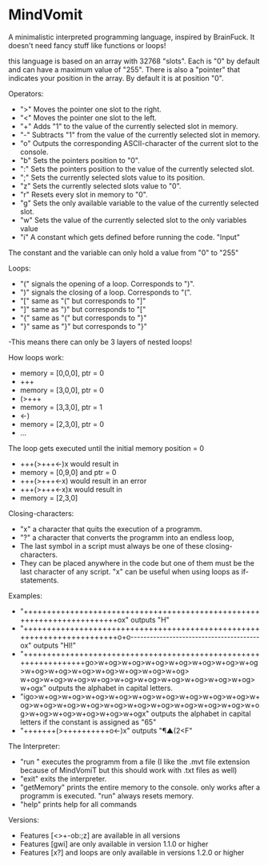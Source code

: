 # MindVomit
A minimalistic interpreted programming language, inspired by BrainFuck. It doesn't need fancy stuff like functions or loops!

this language is based on an array with 32768 "slots". Each is "0" by default and can have a maximum value of "255". There is also a "pointer" that indicates your position in the array. By default it is at position "0".

Operators:
  - ">" Moves the pointer one slot to the right.
  - "<" Moves the pointer one slot to the left.
  - "+" Adds "1" to the value of the currently selected slot in memory.
  - "-" Subtracts "1" from the value of the currently selected slot in memory.
  - "o" Outputs the corresponding ASCII-character of the current slot to the console.
  - "b" Sets the pointers position to "0".
  - ":" Sets the pointers position to the value of the currently selected slot.
  - ";" Sets the currently selected slots value to its position.
  - "z" Sets the currently selected slots value to "0".
  - "r" Resets every slot in memory to "0".
  - "g" Sets the only available variable to the value of the currently selected slot.
  - "w" Sets the value of the currently selected slot to the only variables value
  - "i" A constant which gets defined before running the code. "Input"
  
  The constant and the variable can only hold a value from "0" to "255"
  
 Loops:
  - "(" signals the opening of a loop. Corresponds to ")".
  - ")" signals the closing of a loop. Corresponds to "(".
  - "[" same as "(" but corresponds to "]"
  - "]" same as ")" but corresponds to "["
  - "{" same as "(" but corresponds to "}"
  - "}" same as "}" but corresponds to "}"
  
  -This means there can only be 3 layers of nested loops!
  
  How loops work:
  - memory = [0,0,0], ptr = 0
  - +++
  - memory = [3,0,0], ptr = 0
  - (>+++
  - memory = [3,3,0], ptr = 1
  - <-)
  - memory = [2,3,0], ptr = 0
  - ...
  
  The loop gets executed until the initial memory position = 0
  - +++(>+++<-)x would result in 
  - memory = [0,9,0] and ptr = 0
  - +++(>+++<-x) would result in an error
  - +++(>+++<-x)x would result in
  - memory = [2,3,0]
  
  
  
Closing-characters:
  - "x" a character that quits the execution of a programm.
  - "?" a character that converts the programm into an endless loop,
  - The last symbol in a script must always be one of these closing-characters.
  - They can be placed anywhere in the code but one of them must be the last character of any script. "x" can be useful when using loops as if-statements.



Examples:
  - "++++++++++++++++++++++++++++++++++++++++++++++++++++++++++++++++++++++++ox" outputs "H"
  - "++++++++++++++++++++++++++++++++++++++++++++++++++++++++++++++++++++++++o+o----------------------------------------ox" outputs "HI!"
  - "+++++++++++++++++++++++++++++++++++++++++++++++++++++++++++++++++go>w+og>w+og>w+og>w+og>w+og>w+og>w+og>w+og>w+og>w+og>w+og>w+og>w+og>w+og>
w+og>w+og>w+og>w+og>w+og>w+og>w+og>w+og>w+og>w+og>w+ogx" outputs the alphabet in capital letters.
  - "igo>w+og>w+og>w+og>w+og>w+og>w+og>w+og>w+og>w+og>w+og>w+og>w+og>w+og>w+og>w+og>w+og>w+og>w+og>w+og>w+og>w+og>w+og>w+og>w+og>w+ogx" outputs the alphabet in capital letters if the constant is assigned as "65"
  - "+++++++(>++++++++++o<-)x" outputs "¶▲(2<F"


The Interpreter:
  - "run <filename>" executes the programm from a file (I like the .mvt file extension because of MindVomiT but this should work with .txt files as well)
  - "exit" exits the interpreter.
  - "getMemory" prints the entire memory to the console. only works after a programm is executed. "run" always resets memory.
  - "help" prints help for all commands
  
Versions:
  - Features [<>+-ob:;z] are available in all versions
  - Features [gwi] are only available in version 1.1.0 or higher
  - Features [x?] and loops are only available in versions 1.2.0 or higher
